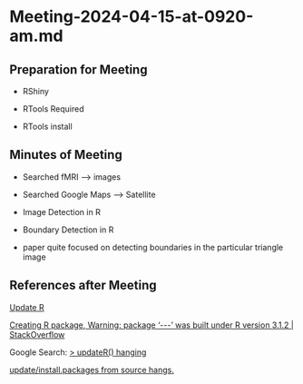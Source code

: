 # Meeting-2024-04-15-at-0920-am.md

## Preparation for Meeting

- RShiny

- RTools Required

- RTools install

## Minutes of Meeting

- Searched fMRI --> images

- Searched Google Maps --> Satellite

- Image Detection in R

- Boundary Detection in R

- paper quite focused on detecting boundaries in the particular triangle image

## References after Meeting

[Update R](https://stackoverflow.com/questions/27395777/creating-r-package-warning-package-was-built-under-r-version-3-1-2)

[Creating R package, Warning: package ‘---’ was built under R version 3.1.2 | StackOverflow](https://stackoverflow.com/questions/27395777/creating-r-package-warning-package-was-built-under-r-version-3-1-2)

Google Search: [> updateR() hanging](https://www.google.com/search?q=%3E+updateR()+hanging&oq=%3E+updateR()+hanging&gs_lcrp=EgZjaHJvbWUyBggAEEUYOTIICAEQABgWGB4yCggCEAAYDxgWGB4yCggDEAAYDxgWGB4yDQgEEAAYhgMYgAQYigUyDQgFEAAYhgMYgAQYigXSAQgyNTM1ajBqN6gCALACAA&sourceid=chrome&ie=UTF-8)

[update/install.packages from source hangs.](https://forum.posit.co/t/update-install-packages-from-source-hangs/30585)
